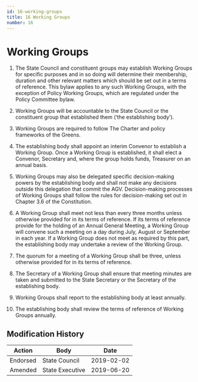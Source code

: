 ```yaml
---
id: 16-working-groups
title: 16 Working Groups
number: 16
---
```

# Working Groups

1.  The State Council and constituent groups may establish Working
    Groups for specific purposes and in so doing will determine their
    membership, duration and other relevant matters which should be set
    out in a terms of reference. This bylaw applies to any such Working
    Groups, with the exception of Policy Working Groups, which are
    regulated under the Policy Committee bylaw.

2.  Working Groups will be accountable to the State Council or the
    constituent group that established them (‘the establishing body’).

3.  Working Groups are required to follow The Charter and policy
    frameworks of the Greens.

4.  The establishing body shall appoint an interim Convenor to establish
    a Working Group. Once a Working Group is established, it shall elect
    a Convenor, Secretary and, where the group holds funds, Treasurer on
    an annual basis.

5.  Working Groups may also be delegated specific decision-making powers
    by the establishing body and shall not make any decisions outside
    this delegation that commit the AGV. Decision-making processes of
    Working Groups shall follow the rules for decision-making set out in
    Chapter 3.6 of the Constitution.

6.  A Working Group shall meet not less than every three months unless
    otherwise provided for in its terms of reference. If its terms of
    reference provide for the holding of an Annual General Meeting, a
    Working Group will convene such a meeting on a day during July,
    August or September in each year. If a Working Group does not meet
    as required by this part, the establishing body may undertake a
    review of the Working Group.

7.  The quorum for a meeting of a Working Group shall be three, unless
    otherwise provided for in its terms of reference.

8.  The Secretary of a Working Group shall ensure that meeting minutes
    are taken and submitted to the State Secretary or the Secretary of
    the establishing body.

9.  Working Groups shall report to the establishing body at least
    annually.

10. The establishing body shall review the terms of reference of Working
    Groups annually.


## Modification History

<table>
<colgroup>
<col style={{width: "44%"}} />
<col style={{width: "31%"}} />
<col style={{width: "23%"}} />
</colgroup>
<thead>
<tr className="header">
<th><strong>Action</strong></th>
<th><strong>Body</strong></th>
<th><strong>Date</strong></th>
</tr>
</thead>
<tbody>
<tr className="odd">
<td>Endorsed</td>
<td>State Council</td>
<td>2019-02-02</td>
</tr>
<tr className="even">
<td>Amended</td>
<td>State Executive</td>
<td>2019-06-20</td>
</tr>
</tbody>
</table>
